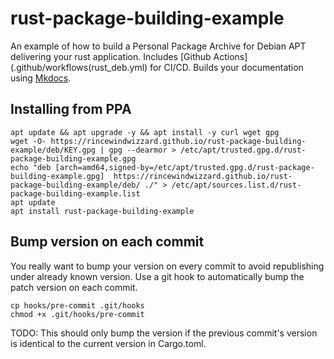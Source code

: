 # rust-package-building-example

An example of how to build a Personal Package Archive for Debian APT delivering your rust application.
Includes [Github Actions](.github/workflows(rust_deb.yml) for CI/CD.
Builds your documentation using [Mkdocs](https://www.mkdocs.org/).

## Installing from PPA

    apt update && apt upgrade -y && apt install -y curl wget gpg
    wget -O- https://rincewindwizzard.github.io/rust-package-building-example/deb/KEY.gpg | gpg --dearmor > /etc/apt/trusted.gpg.d/rust-package-building-example.gpg
    echo "deb [arch=amd64,signed-by=/etc/apt/trusted.gpg.d/rust-package-building-example.gpg]  https://rincewindwizzard.github.io/rust-package-building-example/deb/ ./" > /etc/apt/sources.list.d/rust-package-building-example.list
    apt update
    apt install rust-package-building-example

## Bump version on each commit

You really want to bump your version on every commit to avoid republishing under already known version.
Use a git hook to automatically bump the patch version on each commit.

    cp hooks/pre-commit .git/hooks
    chmod +x .git/hooks/pre-commit

TODO: This should only bump the version if the previous commit's version is identical to the current version in
Cargo.toml. 
